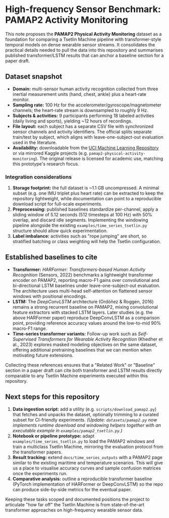 # High-frequency Sensor Benchmark: PAMAP2 Activity Monitoring

This note proposes the **PAMAP2 Physical Activity Monitoring** dataset as a
foundation for comparing a Tsetlin Machine pipeline with transformer-style
temporal models on dense wearable sensor streams. It consolidates the
practical details needed to pull the data into this repository and summarises
published transformer/LSTM results that can anchor a baseline section for a
paper draft.

## Dataset snapshot

- **Domain:** multi-sensor human activity recognition collected from three
  inertial measurement units (hand, chest, ankle) plus a heart-rate monitor.
- **Sampling rate:** 100 Hz for the accelerometer/gyroscope/magnetometer
  channels; the heart-rate stream is downsampled to roughly 9 Hz.
- **Subjects & activities:** 9 participants performing 18 labeled activities
  (daily living and sports), yielding ~12 hours of recordings.
- **File layout:** each subject has a separate CSV file with synchronized sensor
  channels and activity identifiers. The official splits separate train/test by
  subject, which aligns with leave-one-subject-out evaluation used in the
  literature.
- **Availability:** downloadable from the
  [UCI Machine Learning Repository](https://archive.ics.uci.edu/dataset/242/pamap2+physical+activity+monitoring)
  or via mirrored Kaggle projects (e.g. `pamap2-physical-activity-monitoring`).
  The original release is licensed for academic use, matching this prototype's
  research focus.

### Integration considerations

1. **Storage footprint:** the full dataset is ~1.1 GB uncompressed. A minimal
   subset (e.g. one IMU triplet plus heart rate) can be extracted to keep the
   repository lightweight, while documentation can point to a reproducible
   download script for full-scale experiments.
2. **Preprocessing:** published baselines standardize per-channel, apply a
   sliding window of 5.12 seconds (512 timesteps at 100 Hz) with 50% overlap,
   and discard idle segments. Implementing the windowing pipeline alongside the
   existing `examples/time_series_tsetlin.py` structure should allow quick
   experimentation.
3. **Label imbalance:** activities such as "rope jumping" are short, so
   stratified batching or class weighting will help the Tsetlin configuration.

## Established baselines to cite

- **Transformer:** *HARFormer: Transformers-based Human Activity Recognition*
  (Sensors, 2022) benchmarks a lightweight transformer encoder on PAMAP2,
  reporting macro-F1 gains over convolutional and bi-directional LSTM baselines
  under leave-one-subject-out evaluation. The architecture uses multi-head
  self-attention on flattened sensor windows with positional encodings.
- **LSTM:** The *DeepConvLSTM* architecture (Ordóñez & Roggen, 2016) remains a
  strong recurrent baseline on PAMAP2, mixing convolutional feature extractors
  with stacked LSTM layers. Later studies (e.g. the above HARFormer paper)
  reproduce DeepConvLSTM as a comparison point, providing reference accuracy
  values around the low-to-mid 90% macro-F1 range.
- **Time-series transformer variants:** Follow-up work such as *Self-Supervised
  Transformers for Wearable Activity Recognition* (Khedher et al., 2023)
  explores masked modeling objectives on the same dataset, offering additional
  pretraining baselines that we can mention when motivating future extensions.

Collecting these references ensures that a "Related Work" or "Baseline"
section in a paper draft can cite both transformer and LSTM results directly
comparable to any Tsetlin Machine experiments executed within this repository.

## Next steps for this repository

1. **Data ingestion script:** add a utility (e.g. `scripts/download_pamap2.py`)
   that fetches and unpacks the dataset, optionally trimming to a curated subset
   for CI-friendly experiments. *(Update: `datasets/pamap2.py` now implements
   runtime download and windowing helpers together with an executable example
   in `examples/pamap2_tsetlin.py`.)*
2. **Notebook or pipeline prototype:** adapt `examples/time_series_tsetlin.py`
   to load the PAMAP2 windows and train a multiclass Tsetlin Machine, mirroring
   the evaluation protocol from the transformer papers.
3. **Result tracking:** extend `docs/time_series_outputs` with a PAMAP2 page
   similar to the existing maritime and temperature scenarios. This will give us
   a place to visualise accuracy curves and sample confusion matrices once the
   experiments run.
4. **Comparative analysis:** outline a reproducible transformer baseline
   (PyTorch implementation of HARFormer or DeepConvLSTM) so the repo can produce
   side-by-side metrics for the eventual paper.

Keeping these tasks scoped and documented positions the project to articulate
"how far off" the Tsetlin Machine is from state-of-the-art transformer
approaches on high-frequency wearable sensor data.
